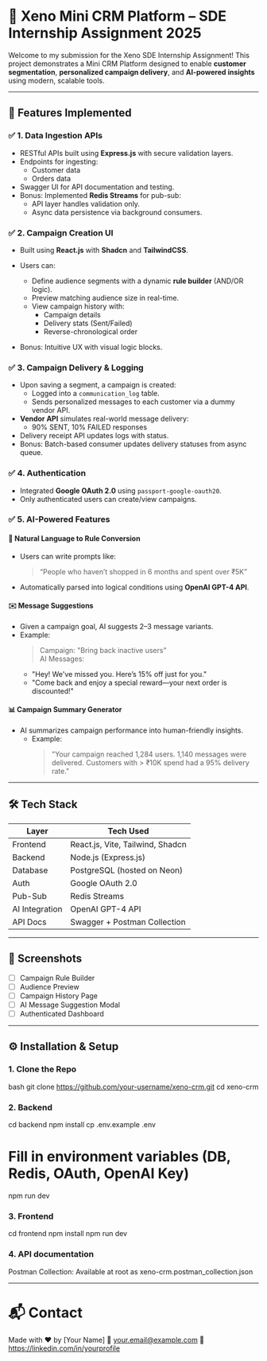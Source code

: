 # 🧠 Xeno Mini CRM Platform – SDE Internship Assignment 2025

Welcome to my submission for the Xeno SDE Internship Assignment! This project demonstrates a Mini CRM Platform designed to enable **customer segmentation**, **personalized campaign delivery**, and **AI-powered insights** using modern, scalable tools.

---

## 🚀 Features Implemented

### ✅ 1. Data Ingestion APIs
- RESTful APIs built using **Express.js** with secure validation layers.
- Endpoints for ingesting:
  - Customer data
  - Orders data
- Swagger UI for API documentation and testing.
- Bonus: Implemented **Redis Streams** for pub-sub:
  - API layer handles validation only.
  - Async data persistence via background consumers.

### ✅ 2. Campaign Creation UI
- Built using **React.js** with **Shadcn** and **TailwindCSS**.
- Users can:
  - Define audience segments with a dynamic **rule builder** (AND/OR logic).
  - Preview matching audience size in real-time.
  - View campaign history with:
    - Campaign details
    - Delivery stats (Sent/Failed)
    - Reverse-chronological order

- Bonus: Intuitive UX with visual logic blocks.

### ✅ 3. Campaign Delivery & Logging
- Upon saving a segment, a campaign is created:
  - Logged into a `communication_log` table.
  - Sends personalized messages to each customer via a dummy vendor API.
- **Vendor API** simulates real-world message delivery:
  - 90% SENT, 10% FAILED responses
- Delivery receipt API updates logs with status.
- Bonus: Batch-based consumer updates delivery statuses from async queue.

### ✅ 4. Authentication
- Integrated **Google OAuth 2.0** using `passport-google-oauth20`.
- Only authenticated users can create/view campaigns.

### ✅ 5. AI-Powered Features

#### 💬 Natural Language to Rule Conversion
- Users can write prompts like:
  > “People who haven’t shopped in 6 months and spent over ₹5K”
- Automatically parsed into logical conditions using **OpenAI GPT-4 API**.

#### ✉️ Message Suggestions
- Given a campaign goal, AI suggests 2–3 message variants.
- Example:
  > Campaign: "Bring back inactive users"  
  > AI Messages:
  - "Hey! We've missed you. Here’s 15% off just for you."
  - "Come back and enjoy a special reward—your next order is discounted!"

#### 📊 Campaign Summary Generator
- AI summarizes campaign performance into human-friendly insights.
  - Example:
    > "Your campaign reached 1,284 users. 1,140 messages were delivered. Customers with > ₹10K spend had a 95% delivery rate."

---

## 🛠 Tech Stack

| Layer         | Tech Used                          |
|---------------|------------------------------------|
| Frontend      | React.js, Vite, Tailwind, Shadcn   |
| Backend       | Node.js (Express.js)               |
| Database      | PostgreSQL (hosted on Neon)        |
| Auth          | Google OAuth 2.0                   |
| Pub-Sub       | Redis Streams                      |
| AI Integration| OpenAI GPT-4 API                   |
| API Docs      | Swagger + Postman Collection       |

---

## 📸 Screenshots

- [ ] Campaign Rule Builder
- [ ] Audience Preview
- [ ] Campaign History Page
- [ ] AI Message Suggestion Modal
- [ ] Authenticated Dashboard

---

## ⚙️ Installation & Setup

### 1. Clone the Repo
bash
git clone https://github.com/your-username/xeno-crm.git
cd xeno-crm


### 2. Backend
cd backend
npm install
cp .env.example .env
# Fill in environment variables (DB, Redis, OAuth, OpenAI Key)
npm run dev

### 3. Frontend
cd frontend
npm install
npm run dev

### 4. API documentation

Postman Collection: Available at root as xeno-crm.postman_collection.json

---

# 📬 Contact
Made with ❤️ by [Your Name]
📧 your.email@example.com
🔗 https://linkedin.com/in/yourprofile






